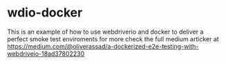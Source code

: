 # wdio-docker
This is an example of how to use webdriverio and docker to deliver a perfect smoke test enviroments 
for more check the full medium articker at https://medium.com/@oliverassad/a-dockerized-e2e-testing-with-webdriveio-18ad37802230
